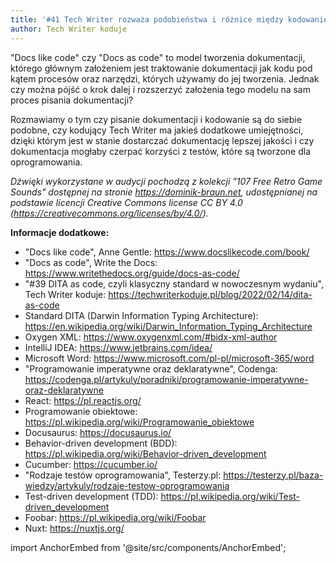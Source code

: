 ```yaml
---
title: '#41 Tech Writer rozważa podobieństwa i różnice między kodowaniem a pisaniem dokumentacji'
author: Tech Writer koduje
---
```


"Docs like code" czy "Docs as code" to model tworzenia dokumentacji, którego głównym założeniem jest traktowanie dokumentacji jak kodu pod kątem procesów oraz narzędzi, których używamy do jej tworzenia. Jednak czy można pójść o krok dalej i rozszerzyć założenia tego modelu na sam proces pisania dokumentacji?

Rozmawiamy o tym czy pisanie dokumentacji i kodowanie są do siebie podobne, czy kodujący Tech Writer ma jakieś dodatkowe umiejętności, dzięki którym jest w stanie dostarczać dokumentację lepszej jakości i czy dokumentacja mogłaby czerpać korzyści z testów, które są tworzone dla oprogramowania.

_Dźwięki wykorzystane w audycji pochodzą z kolekcji "107 Free Retro Game Sounds" dostępnej na stronie https://dominik-braun.net, udostępnianej na podstawie licencji Creative Commons license CC BY 4.0 (https://creativecommons.org/licenses/by/4.0/)._

**Informacje dodatkowe:**

* "Docs like code", Anne Gentle:  https://www.docslikecode.com/book/
* "Docs as code", Write the Docs:  https://www.writethedocs.org/guide/docs-as-code/
* "#39 DITA as code, czyli klasyczny standard w nowoczesnym wydaniu", Tech Writer koduje: https://techwriterkoduje.pl/blog/2022/02/14/dita-as-code
* Standard DITA (Darwin Information Typing Architecture): https://en.wikipedia.org/wiki/Darwin_Information_Typing_Architecture
* Oxygen XML: https://www.oxygenxml.com/#bidx-xml-author
* IntelliJ IDEA: https://www.jetbrains.com/idea/
* Microsoft Word: https://www.microsoft.com/pl-pl/microsoft-365/word
* "Programowanie imperatywne oraz deklaratywne", Codenga: https://codenga.pl/artykuly/poradniki/programowanie-imperatywne-oraz-deklaratywne
* React: https://pl.reactjs.org/
* Programowanie obiektowe: https://pl.wikipedia.org/wiki/Programowanie_obiektowe
* Docusaurus: https://docusaurus.io/
* Behavior-driven development (BDD): https://pl.wikipedia.org/wiki/Behavior-driven_development
* Cucumber: https://cucumber.io/
* "Rodzaje testów oprogramowania", Testerzy.pl: https://testerzy.pl/baza-wiedzy/artykuly/rodzaje-testow-oprogramowania
* Test-driven development (TDD): https://pl.wikipedia.org/wiki/Test-driven_development
* Foobar: https://pl.wikipedia.org/wiki/Foobar
* Nuxt: https://nuxtjs.org/

import AnchorEmbed from '@site/src/components/AnchorEmbed';

<AnchorEmbed episodeId="41-Tech-Writer-rozwaa-podobiestwa-i-rnice-midzy-kodowaniem-a-pisaniem-dokumentacji-e1hpf98" />
